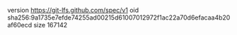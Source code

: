 version https://git-lfs.github.com/spec/v1
oid sha256:9a1735e7efde74255ad00215d61007012972f1ac22a70d6efacaa4b20af60ecd
size 167142
